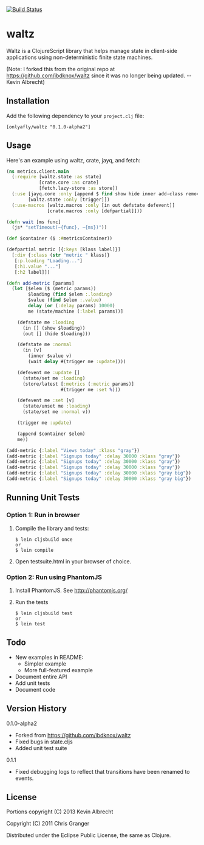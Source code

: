 [![Build Status](https://travis-ci.org/onlyafly/waltz.png?branch=master)](https://travis-ci.org/onlyafly/waltz)

# waltz

Waltz is a ClojureScript library that helps manage state in
client-side applications using non-deterministic finite state
machines.

(Note: I forked this from the original repo at
https://github.com/ibdknox/waltz since it was no longer being updated.
--Kevin Albrecht)

## Installation

Add the following dependency to your `project.clj` file:

    [onlyafly/waltz "0.1.0-alpha2"]

## Usage

Here's an example using waltz, crate, jayq, and fetch:

```clojure
(ns metrics.client.main
  (:require [waltz.state :as state]
            [crate.core :as crate]
            [fetch.lazy-store :as store])
  (:use [jayq.core :only [append $ find show hide inner add-class remove-class]]
        [waltz.state :only [trigger]])
  (:use-macros [waltz.macros :only [in out defstate defevent]]
               [crate.macros :only [defpartial]]))

(defn wait [ms func]
  (js* "setTimeout(~{func}, ~{ms})"))

(def $container ($ :#metricsContainer))

(defpartial metric [{:keys [klass label]}]
  [:div {:class (str "metric " klass)}
   [:p.loading "Loading..."]
   [:h1.value "..."]
   [:h2 label]])

(defn add-metric [params]
  (let [$elem ($ (metric params))
        $loading (find $elem :.loading)
        $value (find $elem :.value)
        delay (or (:delay params) 10000)
        me (state/machine (:label params))]

    (defstate me :loading
      (in [] (show $loading))
      (out [] (hide $loading)))

    (defstate me :normal
      (in [v]
        (inner $value v)
        (wait delay #(trigger me :update))))

    (defevent me :update []
      (state/set me :loading)
      (store/latest [:metrics (:metric params)]
                    #(trigger me :set %)))

    (defevent me :set [v]
      (state/unset me :loading)
      (state/set me :normal v))

    (trigger me :update)

    (append $container $elem)
    me))

(add-metric {:label "Views today" :klass "gray"})
(add-metric {:label "Signups today" :delay 30000 :klass "gray"})
(add-metric {:label "Signups today" :delay 30000 :klass "gray"})
(add-metric {:label "Signups today" :delay 30000 :klass "gray"})
(add-metric {:label "Signups today" :delay 30000 :klass "gray big"})
(add-metric {:label "Signups today" :delay 30000 :klass "gray big"})
```

## Running Unit Tests

### Option 1: Run in browser

1. Compile the library and tests:

    ```
    $ lein cljsbuild once
    or
    $ lein compile
    ```
    
2. Open testsuite.html in your browser of choice.

### Option 2: Run using PhantomJS

1. Install PhantomJS. See http://phantomjs.org/

2. Run the tests

    ```
    $ lein cljsbuild test
    or
    $ lein test
    ```

## Todo

* New examples in README:
  * Simpler example
  * More full-featured example
* Document entire API
* Add unit tests
* Document code

## Version History

0.1.0-alpha2
* Forked from https://github.com/ibdknox/waltz
* Fixed bugs in state.cljs
* Added unit test suite

0.1.1
* Fixed debugging logs to reflect that transitions have been renamed
  to events.

## License

Portions copyright (C) 2013 Kevin Albrecht

Copyright (C) 2011 Chris Granger

Distributed under the Eclipse Public License, the same as Clojure.
